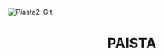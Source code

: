 ![Piasta2-Git](https://github.com/Lockwood-02/Paista/assets/78705202/9995c6bd-248d-4a34-a9e9-27100962eb0d)

# <div align="center">PAISTA</div>
